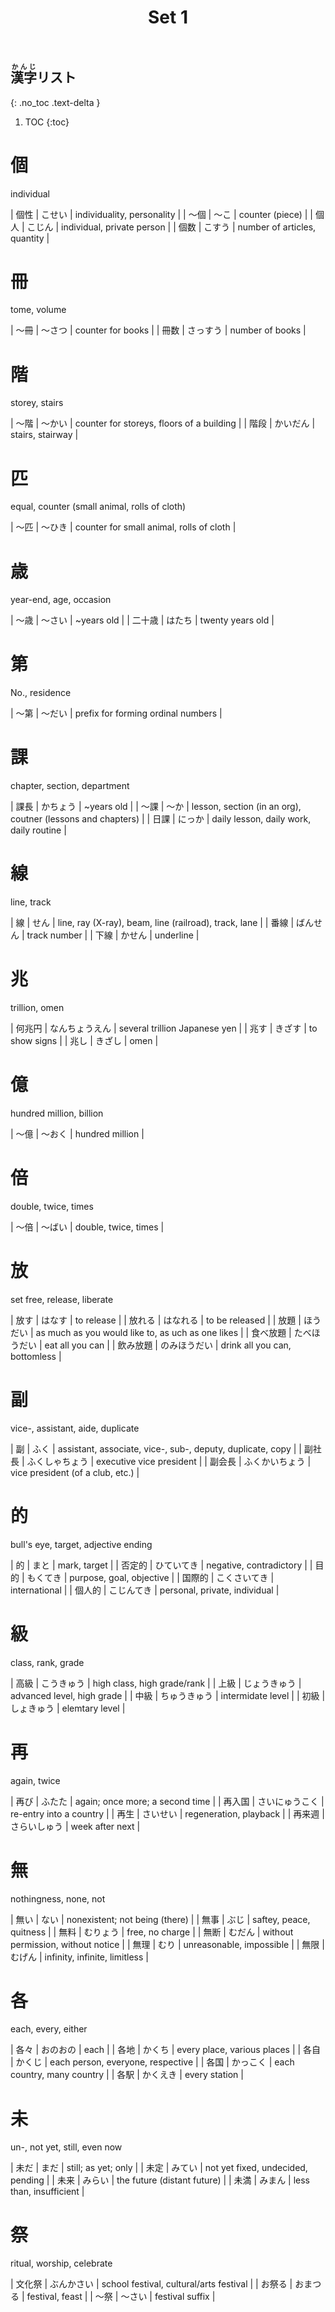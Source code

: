 ﻿---
layout: default
title: Set 1
parent: N3 Kanji List
grand_parent: <ruby>漢字<rt>かんじ</rt></ruby> Kanji
nav_order: 1
---

## <ruby>漢字<rt>かんじ</rt></ruby>リスト
{: .no_toc .text-delta }

1. TOC
{:toc}

# 個
individual

| 個性 | こせい | individuality, personality   |
| ～個 | ～こ   | counter (piece)              |
| 個人 | こじん | individual, private person   |
| 個数 | こすう | number of articles, quantity |

# 冊
tome, volume

| ～冊 | ～さつ   | counter for books |
| 冊数 | さっすう | number of books   |

# 階
storey, stairs

| ～階 | ～かい   | counter for storeys, floors of a building |
| 階段 | かいだん | stairs, stairway                          |

# 匹
equal, counter (small animal, rolls of cloth)

| ～匹 | ～ひき | counter for small animal, rolls of cloth |

# 歳
year-end, age, occasion

| ～歳   | ～さい | ~years old       |
| 二十歳 | はたち | twenty years old |

# 第
No., residence

| ～第 | ～だい | prefix for forming ordinal numbers |

# 課
chapter, section, department

| 課長 | かちょう | ~years old                                                  |
| ～課 | ～か     | lesson, section (in an org), coutner (lessons and chapters) |
| 日課 | にっか   | daily lesson, daily work, daily routine                     |

# 線
line, track

| 線   | せん     | line, ray (X-ray), beam, line (railroad), track, lane |
| 番線 | ばんせん | track number                                          |
| 下線 | かせん   | underline                                             |

# 兆
trillion, omen

| 何兆円 | なんちょうえん | several trillion Japanese yen |
| 兆す   | きざす         | to show signs                 |
| 兆し   | きざし         | omen                          |

# 億
hundred million, billion

| ～億 | ～おく | hundred million |

# 倍
double, twice, times

| ～倍 | ～ばい | double, twice, times |

# 放
set free, release, liberate

| 放す     | はなす       | to release                                         |
| 放れる   | はなれる     | to be released                                     |
| 放題     | ほうだい     | as much as you would like to, as uch as one  likes |
| 食べ放題 | たべほうだい | eat all you can                                    |
| 飲み放題 | のみほうだい | drink all you can, bottomless                      |

# 副
vice-, assistant, aide, duplicate

| 副     | ふく           | assistant, associate, vice-, sub-, deputy, duplicate, copy |
| 副社長 | ふくしゃちょう | executive vice president                                   |
| 副会長 | ふくかいちょう | vice president (of a club, etc.)                           |

# 的
bull's eye, target, adjective ending

| 的     | まと        | mark, target                  |
| 否定的 | ひていてき   | negative, contradictory       |
| 目的   | もくてき     | purpose, goal, objective      |
| 国際的 | こくさいてき | international                 |
| 個人的 | こじんてき   | personal, private, individual |

# 級
class, rank, grade

| 高級 | こうきゅう   | high class, high grade/rank |
| 上級 | じょうきゅう | advanced level, high grade  |
| 中級 | ちゅうきゅう | intermidate level           |
| 初級 | しょきゅう   | elemtary level              |

# 再
again, twice

| 再び   | ふたた         | again; once more; a second time |
| 再入国 | さいにゅうこく | re-entry into a country         |
| 再生   | さいせい       | regeneration, playback          |
| 再来週 | さらいしゅう   | week after next                 |

# 無
nothingness, none, not

| 無い | ない     | nonexistent; not being (there)     |
| 無事 | ぶじ     | saftey, peace, quitness            |
| 無料 | むりょう | free, no charge                    |
| 無断 | むだん   | without permission, without notice |
| 無理 | むり     | unreasonable, impossible           |
| 無限 | むげん   | infinity, infinite, limitless      |

# 各
each, every, either

| 各々 | おのおの | each                              |
| 各地 | かくち   | every place, various places       |
| 各自 | かくじ   | each person, everyone, respective |
| 各国 | かっこく | each country, many country        |
| 各駅 | かくえき | every station                     |

# 未
un-, not yet, still, even now

| 未だ | まだ   | still; as yet; only​               |
| 未定 | みてい | not yet fixed, undecided, pending |
| 未来 | みらい | the future (distant future)       |
| 未満 | みまん | less than, insufficient           |

# 祭
ritual, worship, celebrate

| 文化祭 | ぶんかさい | school festival, cultural/arts festival |
| お祭る | おまつる   | festival, feast                         |
| ～祭   | ～さい     | festival suffix                         |
